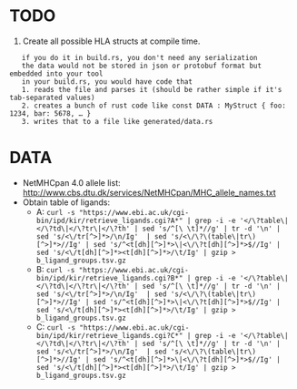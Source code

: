 # TODO

1. Create all possible HLA structs at compile time.
  ```
     if you do it in build.rs, you don't need any serialization
     the data would not be stored in json or protobuf format but embedded into your tool
     in your build.rs, you would have code that
     1. reads the file and parses it (should be rather simple if it's tab-separated values)
     2. creates a bunch of rust code like const DATA : MyStruct { foo: 1234, bar: 5678, … }
     3. writes that to a file like generated/data.rs
  ```

# DATA

- NetMHCpan 4.0 allele list: http://www.cbs.dtu.dk/services/NetMHCpan/MHC_allele_names.txt
- Obtain table of ligands:
  - A: `curl -s "https://www.ebi.ac.uk/cgi-bin/ipd/kir/retrieve_ligands.cgi?A*" | grep -i -e '</\?table\|</\?td\|</\?tr\|</\?th' | sed 's/^[\ \t]*//g' | tr -d '\n' | sed 's/<\/tr[^>]*>/\n/Ig'  | sed 's/<\/\?\(table\|tr\)[^>]*>//Ig' | sed 's/^<t[dh][^>]*>\|<\/\?t[dh][^>]*>$//Ig' | sed 's/<\/t[dh][^>]*><t[dh][^>]*>/\t/Ig' | gzip > b_ligand_groups.tsv.gz`
  - B: `curl -s "https://www.ebi.ac.uk/cgi-bin/ipd/kir/retrieve_ligands.cgi?B*" | grep -i -e '</\?table\|</\?td\|</\?tr\|</\?th' | sed 's/^[\ \t]*//g' | tr -d '\n' | sed 's/<\/tr[^>]*>/\n/Ig'  | sed 's/<\/\?\(table\|tr\)[^>]*>//Ig' | sed 's/^<t[dh][^>]*>\|<\/\?t[dh][^>]*>$//Ig' | sed 's/<\/t[dh][^>]*><t[dh][^>]*>/\t/Ig' | gzip > b_ligand_groups.tsv.gz`
  - C: `curl -s "https://www.ebi.ac.uk/cgi-bin/ipd/kir/retrieve_ligands.cgi?C*" | grep -i -e '</\?table\|</\?td\|</\?tr\|</\?th' | sed 's/^[\ \t]*//g' | tr -d '\n' | sed 's/<\/tr[^>]*>/\n/Ig'  | sed 's/<\/\?\(table\|tr\)[^>]*>//Ig' | sed 's/^<t[dh][^>]*>\|<\/\?t[dh][^>]*>$//Ig' | sed 's/<\/t[dh][^>]*><t[dh][^>]*>/\t/Ig' | gzip > b_ligand_groups.tsv.gz`

